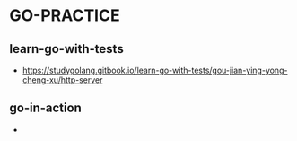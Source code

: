 # GO-PRACTICE

## learn-go-with-tests
* https://studygolang.gitbook.io/learn-go-with-tests/gou-jian-ying-yong-cheng-xu/http-server

## go-in-action
* 